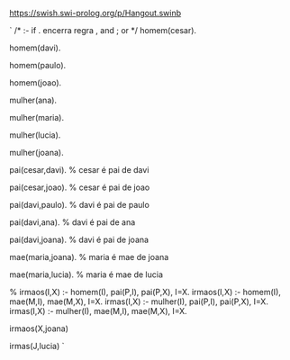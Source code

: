 https://swish.swi-prolog.org/p/Hangout.swinb

`
/*
:- if
. encerra regra
, and
; or
*/
homem(cesar).

homem(davi).

homem(paulo).

homem(joao).

mulher(ana).

mulher(maria).

mulher(lucia).

mulher(joana).

pai(cesar,davi). % cesar é pai de davi

pai(cesar,joao). % cesar é pai de joao

pai(davi,paulo). % davi é pai de paulo

pai(davi,ana). % davi é pai de ana

pai(davi,joana). % davi é pai de joana

mae(maria,joana). % maria é mae de joana

mae(maria,lucia). % maria é mae de lucia


%
irmaos(I,X) :- homem(I), pai(P,I), pai(P,X), I\=X.
irmaos(I,X) :- homem(I), mae(M,I), mae(M,X), I\=X.
irmas(I,X) :- mulher(I), pai(P,I), pai(P,X), I\=X.
irmas(I,X) :- mulher(I), mae(M,I), mae(M,X), I\=X.





irmaos(X,joana)




irmas(J,lucia)
`
